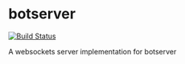 botserver
=========

[![Build Status](https://travis-ci.org/guillermocorrea/botserver.svg?branch=master)](https://travis-ci.org/guillermocorrea/botserver) 

A websockets server implementation for botserver
